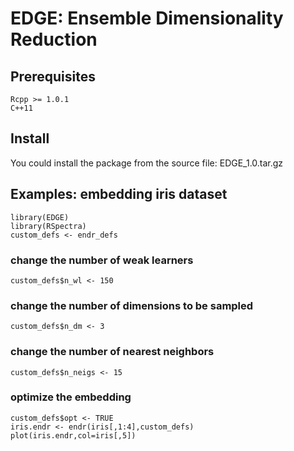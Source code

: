 # EDGE: Ensemble Dimensionality Reduction 

## Prerequisites
    Rcpp >= 1.0.1
    C++11
## Install
You could install the package from the source file: EDGE_1.0.tar.gz
## Examples: embedding iris dataset
    library(EDGE)
    library(RSpectra)
    custom_defs <- endr_defs
### change the number of weak learners
    custom_defs$n_wl <- 150
### change the number of dimensions to be sampled
    custom_defs$n_dm <- 3
### change the number of nearest neighbors
    custom_defs$n_neigs <- 15
### optimize the embedding
    custom_defs$opt <- TRUE
    iris.endr <- endr(iris[,1:4],custom_defs)
    plot(iris.endr,col=iris[,5])
